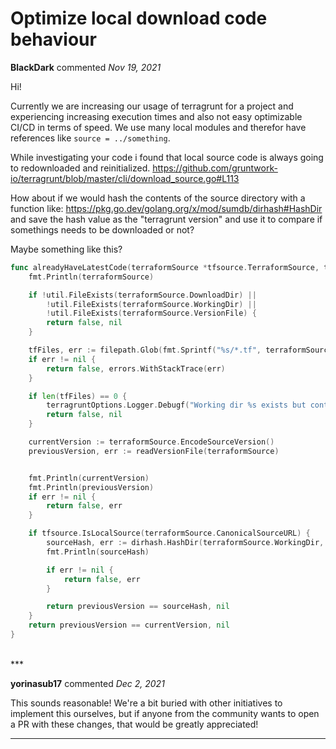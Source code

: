 # Optimize local download code behaviour

**BlackDark** commented *Nov 19, 2021*

Hi!

Currently we are increasing our usage of terragrunt for a project and experiencing increasing execution times and also not easy optimizable CI/CD in terms of speed.
We use many local modules and therefor have references like `source = ../something`.

While investigating your code i found that local source code is always going to redownloaded and reinitialized.
https://github.com/gruntwork-io/terragrunt/blob/master/cli/download_source.go#L113

How about if we would hash the contents of the source directory with a function like: https://pkg.go.dev/golang.org/x/mod/sumdb/dirhash#HashDir
and save the hash value as the "terragrunt version" and use it to compare if somethings needs to be downloaded or not?

Maybe something like this?

```go
func alreadyHaveLatestCode(terraformSource *tfsource.TerraformSource, terragruntOptions *options.TerragruntOptions) (bool, error) {
	fmt.Println(terraformSource)

	if !util.FileExists(terraformSource.DownloadDir) ||
		!util.FileExists(terraformSource.WorkingDir) ||
		!util.FileExists(terraformSource.VersionFile) {
		return false, nil
	}

	tfFiles, err := filepath.Glob(fmt.Sprintf("%s/*.tf", terraformSource.WorkingDir))
	if err != nil {
		return false, errors.WithStackTrace(err)
	}

	if len(tfFiles) == 0 {
		terragruntOptions.Logger.Debugf("Working dir %s exists but contains no Terraform files, so assuming code needs to be downloaded again.", terraformSource.WorkingDir)
		return false, nil
	}

	currentVersion := terraformSource.EncodeSourceVersion()
	previousVersion, err := readVersionFile(terraformSource)


	fmt.Println(currentVersion)
	fmt.Println(previousVersion)
	if err != nil {
		return false, err
	}

	if tfsource.IsLocalSource(terraformSource.CanonicalSourceURL) {
		sourceHash, err := dirhash.HashDir(terraformSource.WorkingDir, "hi", dirhash.DefaultHash)
		fmt.Println(sourceHash)

		if err != nil {
			return false, err
		}

		return previousVersion == sourceHash, nil
	}
	return previousVersion == currentVersion, nil
}
```
<br />
***


**yorinasub17** commented *Dec 2, 2021*

This sounds reasonable! We're a bit buried with other initiatives to implement this ourselves, but if anyone from the community wants to open a PR with these changes, that would be greatly appreciated!
***

